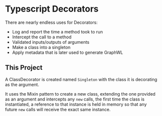 # Typescript Decorators

There are nearly endless uses for Decorators:
* Log and report the time a method took to run
* Intercept the call to a method
* Validated inputs/outputs of arguments
* Make a class into a singleton
* Apply metadata that is later used to generate GraphWL

## This Project

A ClassDecorator is created named `Singleton` with the class it is decorating as the argument.

It uses the Mixin pattern to create a new class, extending the one provided as an argument
and intercepts any `new` calls, the first time the class is instantiated, a reference to that instance is held in memory so that any future `new` calls will receive the exact same instance.
